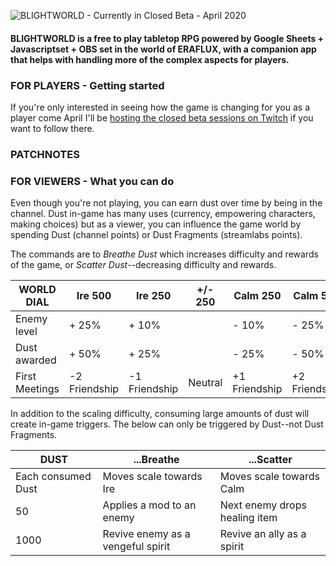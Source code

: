 ![BLIGHTWORLD - Currently in Closed Beta - April 2020](https://blight.world/twitch/twitch/video-player-banner.jpg)

#### BLIGHTWORLD is a free to play tabletop RPG powered by Google Sheets + Javascriptset + OBS set in the world of ERAFLUX, with a companion app that helps with handling more of the complex aspects for players.

### FOR PLAYERS - Getting started
If you're only interested in seeing how the game is changing for you as a player come April I'll be [hosting the closed beta sessions on Twitch](https://www.twitch.tv/lotusware) if you want to follow there.

### PATCHNOTES


### FOR VIEWERS - What you can do
Even though you're not playing, you can earn dust over time by being in the channel.  Dust in-game has many uses (currency, empowering characters, making choices) but as a viewer, you can influence the game world by spending Dust (channel points) or Dust Fragments (streamlabs points).  

The commands are to *Breathe Dust* which increases difficulty and rewards of the game, or *Scatter Dust*--decreasing difficulty and rewards.  

WORLD DIAL | Ire 500 | Ire 250 | +/- 250 | Calm 250 | Calm 500
-----|-----|---------|--------|--------|--------
Enemy level | + 25% | + 10%  |    |  - 10% |  - 25%
Dust awarded | + 50% | + 25% |   | - 25% |  - 50%
First Meetings | -2 Friendship | -1 Friendship | Neutral  |  +1 Friendship |  +2 Friendship



In addition to the scaling difficulty, consuming large amounts of dust will create in-game triggers.  The below can only be triggered by Dust--not Dust Fragments.

DUST | ...Breathe | ...Scatter
-----|---------|--------
Each consumed Dust | Moves scale towards Ire | Moves scale towards Calm
50 | Applies a mod to an enemy | Next enemy drops healing item
1000 | Revive enemy as a vengeful spirit | Revive an ally as a spirit
